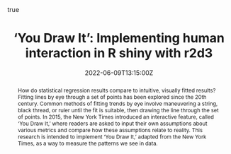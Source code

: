---
abstract: "How do statistical regression results compare to intuitive, visually fitted results? Fitting lines by
eye through a set of points has been explored since the 20th century. Common methods of fitting trends by eye involve maneuvering a string, black thread, or ruler until the fit is suitable, then drawing the line through the set of points. In 2015, the New York Times introduced an interactive feature, called ‘You Draw It,’ where readers are asked to input their own assumptions about various metrics and compare how these assumptions relate to reality. This research is intended to implement ‘You Draw It,’ adapted from the New York Times, as a way to measure the patterns we see in data."

address:
  city: 
  country: 
  postcode: 
  region: 
  street: 
all_day: false
authors: [Emily A. Robinson]
date: "2022-06-09T13:15:00Z"
date_end:
event: SDSS 2022
event_url: https://ww2.amstat.org/meetings/sdss/2022/
featured: true
image:
  caption: ''
  focal_point: Right
links:
# - icon: twitter
#   icon_pack: fab
#   name: Follow
#   url: 
location: Pittsburgh, PA
math: true
projects:
- internal-project
publishDate: "2022-02-14T16:00:00Z"
# slides: example
summary: "Using `r2d3` and Shiny to test statistical graphics."
tags: 
  - Graphics
  - Perception
  - You Draw It
  - User Interaction
title: "‘You Draw It’: Implementing human interaction in R shiny with r2d3"
url_code: "https://github.com/earobinson95/presentations/blob/master/Conferences/2022-SDSS/index.rmd"
url_pdf: "https://srvanderplas.github.io/Perception-of-Log-Scales/manuscripts/sdss-2022-extended-abstract/2022-sdss-extended-abstract.pdf"
url_slides: "https://earobinson95.github.io/presentations/Conferences/2022-SDSS/index.html#1"
url_video: ""
---